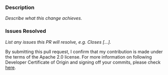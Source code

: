### Description
_Describe what this change achieves._

### Issues Resolved
_List any issues this PR will resolve, e.g. Closes [...]._

By submitting this pull request, I confirm that my contribution is made under the terms of the Apache 2.0 license.
For more information on following Developer Certificate of Origin and signing off your commits, please check [here](https://github.com/opensearch-project/OpenSearch/blob/main/CONTRIBUTING.md#developer-certificate-of-origin).